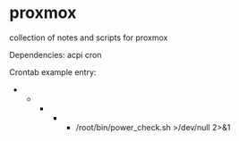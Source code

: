 # proxmox
collection of notes and scripts for proxmox

Dependencies:
acpi
cron

Crontab example entry:
* * * * * /root/bin/power_check.sh  >/dev/null 2>&1

